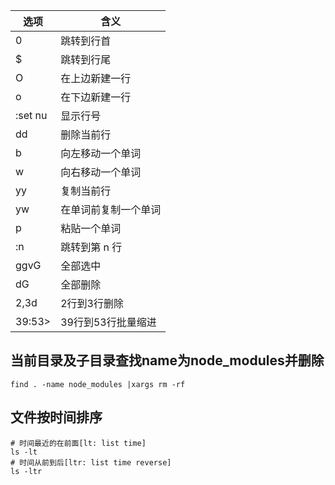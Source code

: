 | 选项 | 含义                     |
| ------ | -------------------------- |
| 0 | 跳转到行首 |
| $ | 跳转到行尾 |
| O | 在上边新建一行 |
| o | 在下边新建一行 |
| :set nu | 显示行号 |
| dd | 删除当前行 |
| b | 向左移动一个单词 |
| w | 向右移动一个单词 |
| yy | 复制当前行 |
| yw | 在单词前复制一个单词 |
| p | 粘贴一个单词 |
| :n | 跳转到第 n 行 |
| ggvG | 全部选中 |
| dG | 全部删除 |
| 2,3d | 2行到3行删除 |
| 39:53> | 39行到53行批量缩进 |
## 当前目录及子目录查找name为node_modules并删除
```
find . -name node_modules |xargs rm -rf
```
## 文件按时间排序
```
# 时间最近的在前面[lt: list time]
ls -lt
# 时间从前到后[ltr: list time reverse]
ls -ltr 
```
